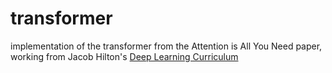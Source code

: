 # transformer
implementation of the transformer from the Attention is All You Need paper, working from Jacob Hilton's [Deep Learning Curriculum](https://github.com/jacobhilton/deep_learning_curriculum/blob/master/1-Transformers.md)
